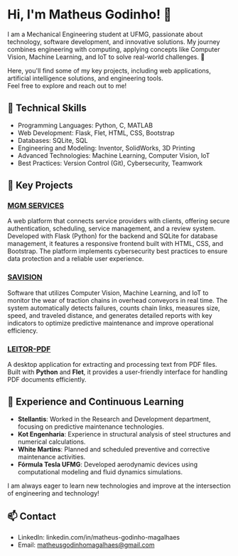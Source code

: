 # Hi, I'm Matheus Godinho! 👋

I am a Mechanical Engineering student at UFMG, passionate about technology, software development, and innovative solutions. My journey combines engineering with computing, applying concepts like Computer Vision, Machine Learning, and IoT to solve real-world challenges. 🚀  

Here, you'll find some of my key projects, including web applications, artificial intelligence solutions, and engineering tools.  
Feel free to explore and reach out to me!

## 🔧 Technical Skills

- Programming Languages: Python, C, MATLAB  
- Web Development: Flask, Flet, HTML, CSS, Bootstrap  
- Databases: SQLite, SQL  
- Engineering and Modeling: Inventor, SolidWorks, 3D Printing  
- Advanced Technologies: Machine Learning, Computer Vision, IoT  
- Best Practices: Version Control (Git), Cybersecurity, Teamwork

## 🌟 Key Projects

### [MGM SERVICES](#)  
A web platform that connects service providers with clients, offering secure authentication, scheduling, service management, and a review system. Developed with Flask (Python) for the backend and SQLite for database management, it features a responsive frontend built with HTML, CSS, and Bootstrap. The platform implements cybersecurity best practices to ensure data protection and a reliable user experience.

### [SAVISION](#)  
Software that utilizes Computer Vision, Machine Learning, and IoT to monitor the wear of traction chains in overhead conveyors in real time. The system automatically detects failures, counts chain links, measures size, speed, and traveled distance, and generates detailed reports with key indicators to optimize predictive maintenance and improve operational efficiency.

### [LEITOR-PDF](#)  
A desktop application for extracting and processing text from PDF files. Built with **Python** and **Flet**, it provides a user-friendly interface for handling PDF documents efficiently.

## 📘 Experience and Continuous Learning

- **Stellantis**: Worked in the Research and Development department, focusing on predictive maintenance technologies.  
- **Kot Engenharia**: Experience in structural analysis of steel structures and numerical calculations.  
- **White Martins**: Planned and scheduled preventive and corrective maintenance activities.  
- **Fórmula Tesla UFMG**: Developed aerodynamic devices using computational modeling and fluid dynamics simulations.

I am always eager to learn new technologies and improve at the intersection of engineering and technology!

## 📫 Contact

- LinkedIn: linkedin.com/in/matheus-godinho-magalhaes  
- Email: matheusgodinhomagalhaes@gmail.com
